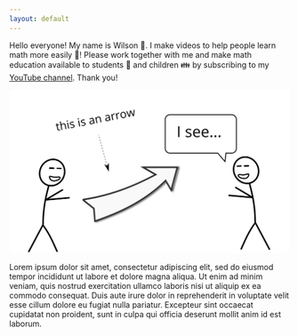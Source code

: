 ```yaml
---
layout: default
---
```


Hello everyone! My name is Wilson 🧐. I make videos to help people learn math more easily 💯! Please work together with me and make math education available to students 🏫 and children 👪 by subscribing to my [YouTube channel](https://www.youtube.com/glassofnumbers). Thank you!

<img src="images/hello.svg" alt="sample image">

Lorem ipsum dolor sit amet, consectetur adipiscing elit, sed do eiusmod tempor incididunt ut labore et dolore magna aliqua. Ut enim ad minim veniam, quis nostrud exercitation ullamco laboris nisi ut aliquip ex ea commodo consequat. Duis aute irure dolor in reprehenderit in voluptate velit esse cillum dolore eu fugiat nulla pariatur. Excepteur sint occaecat cupidatat non proident, sunt in culpa qui officia deserunt mollit anim id est laborum.
